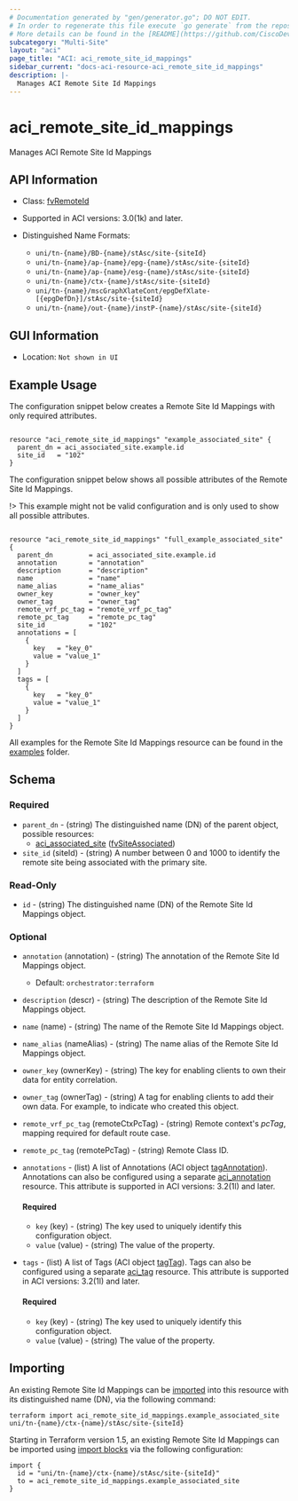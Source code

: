 ```yaml
---
# Documentation generated by "gen/generator.go"; DO NOT EDIT.
# In order to regenerate this file execute `go generate` from the repository root.
# More details can be found in the [README](https://github.com/CiscoDevNet/terraform-provider-aci/blob/master/README.md).
subcategory: "Multi-Site"
layout: "aci"
page_title: "ACI: aci_remote_site_id_mappings"
sidebar_current: "docs-aci-resource-aci_remote_site_id_mappings"
description: |-
  Manages ACI Remote Site Id Mappings
---
```


# aci_remote_site_id_mappings #

Manages ACI Remote Site Id Mappings



## API Information ##

* Class: [fvRemoteId](https://pubhub.devnetcloud.com/media/model-doc-latest/docs/app/index.html#/objects/fvRemoteId/overview)

* Supported in ACI versions: 3.0(1k) and later.

* Distinguished Name Formats:
  - `uni/tn-{name}/BD-{name}/stAsc/site-{siteId}`
  - `uni/tn-{name}/ap-{name}/epg-{name}/stAsc/site-{siteId}`
  - `uni/tn-{name}/ap-{name}/esg-{name}/stAsc/site-{siteId}`
  - `uni/tn-{name}/ctx-{name}/stAsc/site-{siteId}`
  - `uni/tn-{name}/mscGraphXlateCont/epgDefXlate-[{epgDefDn}]/stAsc/site-{siteId}`
  - `uni/tn-{name}/out-{name}/instP-{name}/stAsc/site-{siteId}`

## GUI Information ##

* Location: `Not shown in UI`

## Example Usage ##

The configuration snippet below creates a Remote Site Id Mappings with only required attributes.

```hcl

resource "aci_remote_site_id_mappings" "example_associated_site" {
  parent_dn = aci_associated_site.example.id
  site_id   = "102"
}

```
The configuration snippet below shows all possible attributes of the Remote Site Id Mappings.

!> This example might not be valid configuration and is only used to show all possible attributes.

```hcl

resource "aci_remote_site_id_mappings" "full_example_associated_site" {
  parent_dn         = aci_associated_site.example.id
  annotation        = "annotation"
  description       = "description"
  name              = "name"
  name_alias        = "name_alias"
  owner_key         = "owner_key"
  owner_tag         = "owner_tag"
  remote_vrf_pc_tag = "remote_vrf_pc_tag"
  remote_pc_tag     = "remote_pc_tag"
  site_id           = "102"
  annotations = [
    {
      key   = "key_0"
      value = "value_1"
    }
  ]
  tags = [
    {
      key   = "key_0"
      value = "value_1"
    }
  ]
}

```

All examples for the Remote Site Id Mappings resource can be found in the [examples](https://github.com/CiscoDevNet/terraform-provider-aci/tree/master/examples/resources/aci_remote_site_id_mappings) folder.

## Schema ##

### Required ###

* `parent_dn` - (string) The distinguished name (DN) of the parent object, possible resources:
  - [aci_associated_site](https://registry.terraform.io/providers/CiscoDevNet/aci/latest/docs/resources/associated_site) ([fvSiteAssociated](https://pubhub.devnetcloud.com/media/model-doc-latest/docs/app/index.html#/objects/fvSiteAssociated/overview))
* `site_id` (siteId) - (string) A number between 0 and 1000 to identify the remote site being associated with the primary site.

### Read-Only ###

* `id` - (string) The distinguished name (DN) of the Remote Site Id Mappings object.

### Optional ###
  
* `annotation` (annotation) - (string) The annotation of the Remote Site Id Mappings object.
  - Default: `orchestrator:terraform`
* `description` (descr) - (string) The description of the Remote Site Id Mappings object.
* `name` (name) - (string) The name of the Remote Site Id Mappings object.
* `name_alias` (nameAlias) - (string) The name alias of the Remote Site Id Mappings object.
* `owner_key` (ownerKey) - (string) The key for enabling clients to own their data for entity correlation.
* `owner_tag` (ownerTag) - (string) A tag for enabling clients to add their own data. For example, to indicate who created this object.
* `remote_vrf_pc_tag` (remoteCtxPcTag) - (string) Remote context's *pcTag*, mapping required for default route case.
* `remote_pc_tag` (remotePcTag) - (string) Remote Class ID.

* `annotations` - (list) A list of Annotations (ACI object [tagAnnotation](https://pubhub.devnetcloud.com/media/model-doc-latest/docs/app/index.html#/objects/tagAnnotation/overview)). Annotations can also be configured using a separate [aci_annotation](https://registry.terraform.io/providers/CiscoDevNet/aci/latest/docs/resources/annotation) resource. This attribute is supported in ACI versions: 3.2(1l) and later.
  
  #### Required ####
  
  * `key` (key) - (string) The key used to uniquely identify this configuration object.
  * `value` (value) - (string) The value of the property.

* `tags` - (list) A list of Tags (ACI object [tagTag](https://pubhub.devnetcloud.com/media/model-doc-latest/docs/app/index.html#/objects/tagTag/overview)). Tags can also be configured using a separate [aci_tag](https://registry.terraform.io/providers/CiscoDevNet/aci/latest/docs/resources/tag) resource. This attribute is supported in ACI versions: 3.2(1l) and later.
  
  #### Required ####
  
  * `key` (key) - (string) The key used to uniquely identify this configuration object.
  * `value` (value) - (string) The value of the property.

## Importing

An existing Remote Site Id Mappings can be [imported](https://www.terraform.io/docs/import/index.html) into this resource with its distinguished name (DN), via the following command:

```
terraform import aci_remote_site_id_mappings.example_associated_site uni/tn-{name}/ctx-{name}/stAsc/site-{siteId}
```

Starting in Terraform version 1.5, an existing Remote Site Id Mappings can be imported
using [import blocks](https://developer.hashicorp.com/terraform/language/import) via the following configuration:

```
import {
  id = "uni/tn-{name}/ctx-{name}/stAsc/site-{siteId}"
  to = aci_remote_site_id_mappings.example_associated_site
}
```
